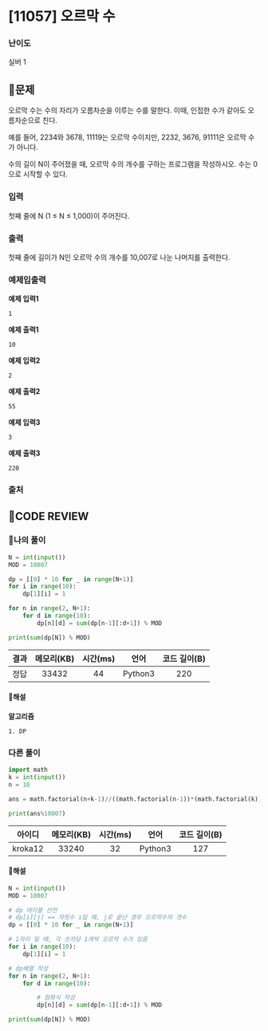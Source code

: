 # [11057] 오르막 수

### **난이도**
실버 1
## **📝문제**
오르막 수는 수의 자리가 오름차순을 이루는 수를 말한다. 이때, 인접한 수가 같아도 오름차순으로 친다.

예를 들어, 2234와 3678, 11119는 오르막 수이지만, 2232, 3676, 91111은 오르막 수가 아니다.

수의 길이 N이 주어졌을 때, 오르막 수의 개수를 구하는 프로그램을 작성하시오. 수는 0으로 시작할 수 있다.
### **입력**
첫째 줄에 N (1 ≤ N ≤ 1,000)이 주어진다.
### **출력**
첫째 줄에 길이가 N인 오르막 수의 개수를 10,007로 나눈 나머지를 출력한다.
### **예제입출력**

**예제 입력1**

```
1
```

**예제 출력1**

```
10
```

**예제 입력2**

```
2
```

**예제 출력2**

```
55
```

**예제 입력3**

```
3
```

**예제 출력3**

```
220
```

### **출처**

## **🧐CODE REVIEW**

### **🧾나의 풀이**

```python
N = int(input())
MOD = 10007

dp = [[0] * 10 for _ in range(N+1)]
for i in range(10):
    dp[1][i] = 1

for n in range(2, N+1):
    for d in range(10):
        dp[n][d] = sum(dp[n-1][:d+1]) % MOD

print(sum(dp[N]) % MOD)
```

결과	| 메모리(KB) |	시간(ms) |	언어 |	코드 길이(B)
:----:|:-----:|:-----:|:-----:|:--------:
정답|33432|44|Python3|220
#### **📝해설**

**알고리즘**
```
1. DP
```

### **다른 풀이**

```python
import math
k = int(input())
n = 10

ans = math.factorial(n+k-1)//((math.factorial(n-1))*(math.factorial(k)))

print(ans%10007)
```

아이디 | 메모리(KB) |	시간(ms) |	언어 |	코드 길이(B) 
:-----:|:-----:|:-----:|:----:|:--------:
kroka12|33240|32|Python3|127
#### **📝해설**

```python
N = int(input())
MOD = 10007

# dp 테이블 선언
# dp[i][j] == 자릿수 i일 때, j로 끝난 경우 오르막수의 갯수
dp = [[0] * 10 for _ in range(N+1)]

# 1자리 일 때, 각 숫자당 1개씩 오르막 수가 있음
for i in range(10):
    dp[1][i] = 1

# dp배열 작성
for n in range(2, N+1):
    for d in range(10):

        # 점화식 작성
        dp[n][d] = sum(dp[n-1][:d+1]) % MOD

print(sum(dp[N]) % MOD)
```